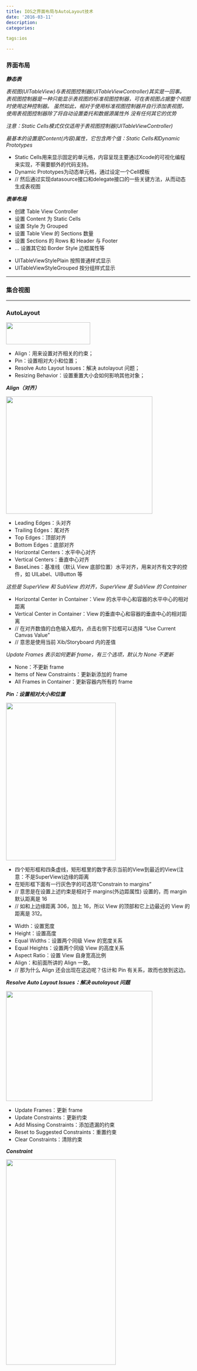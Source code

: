 ```yaml
---
title: IOS之界面布局与AutoLayout技术
date: '2016-03-11'
description:
categories:

tags:ios

---
```


>

### 界面布局

>

***静态表***

>

*表视图(UITableView)与表视图控制器(UITableViewController)其实是一回事。
表视图控制器是一种只能显示表视图的标准视图控制器，可在表视图占据整个视图时使用这种控制器。
虽然如此，相对于使用标准视图控制器并自行添加表视图，使用表视图控制器除了将自动设置委托和数据源属性外
没有任何其它的优势*

>

*注意：Static Cells模式仅仅适用于表视图控制器(UITableViewController)*

*最基本的设置是Content(内容)属性，它包含两个值：Static Cells和Dynamic Prototypes*

* Static Cells用来显示固定的单元格，内容呈现主要通过Xcode的可视化编程来实现，不需要额外的代码支持。
* Dynamic Prototypes为动态单元格，通过设定一个Cell模板
*  // 然后通过实现datasource接口和delegate接口的一些关键方法，从而动态生成表视图

>

***表单布局***

* 创建 Table View Controller
* 设置 Content 为 Static Cells
* 设置 Style 为 Grouped
* 设置 Table View 的 Sections 数量
* 设置 Sections 的 Rows 和 Header 与 Footer
* ... 设置其它如 Border Style 边框属性等

>

* UITableViewStylePlain 按照普通样式显示
* UITableViewStyleGrouped 按分组样式显示

>

---

>

### 集合视图

>

---

>

### AutoLayout

>

<img src="{{urls.media}}/IOS之界面布局与AutoLayout技术/1.png" alt="" width="230" height="60">

>

* Align：用来设置对齐相关的约束；
* Pin：设置相对大小和位置；
* Resolve Auto Layout Issues：解决 autolayout 问题；
* Resizing Behavior：设置重置大小会如何影响其他对象；

>

***Align（对齐）***

>

<img src="{{urls.media}}/IOS之界面布局与AutoLayout技术/2.png" alt="" width="400" height="320">

>

* Leading Edges：头对齐 
* Trailing Edges：尾对齐 
* Top Edges：顶部对齐 
* Bottom Edges：底部对齐
* Horizontal Centers：水平中心对齐 
* Vertical Centers：垂直中心对齐 
* BaseLines：基准线（默认 View 底部位置）水平对齐，用来对齐有文字的控件，如 UILabel、UIButton 等 

*这些是 SuperView 和 SubView 的对齐，SuperView 是 SubView 的 Container*

* Horizontal Center in Container：View 的水平中心和容器的水平中心的相对距离 
* Vertical Center in Container：View 的垂直中心和容器的垂直中心的相对距离 
* // 在对齐数值的白色输入框内，点击右侧下拉框可以选择 “Use Current Canvas Value”
* // 意思是使用当前 Xib/Storyboard 内的差值

*Update Frames 表示如何更新 frame，有三个选项，默认为 None 不更新*

* None：不更新 frame 
* Items of New Constraints：更新新添加的 frame 
* All Frames in Container：更新容器内所有的 frame 

>

***Pin：设置相对大小和位置***

>

<img src="{{urls.media}}/IOS之界面布局与AutoLayout技术/3.png" alt="" width="300" height="430">

>

* 四个矩形框和四条虚线，矩形框里的数字表示当前的View到最近的View(注意：不是SuperView)边缘的距离
* 在矩形框下面有一行灰色字的可选项“Constrain to margins”
* // 意思是在设置上述约束是相对于 margins(外边距属性) 设置的，而 margin 默认距离是 16
* // 如和上边缘距离 306，加上 16，所以 View 的顶部和它上边最近的 View 的距离是 312。

>

* Width：设置宽度 
* Height：设置高度
* Equal Widths：设置两个同级 View 的宽度关系 
* Equal Heights：设置两个同级 View 的高度关系 
* Aspect Ratio：设置 View 自身宽高比例
* Align：和前面所讲的 Align 一致。
* // 那为什么 Align 还会出现在这边呢？估计和 Pin 有关系，故而也放到这边。 

>

***Resolve Auto Layout Issues：解决 autolayout 问题***

<img src="{{urls.media}}/IOS之界面布局与AutoLayout技术/4.png" alt="" width="400" height="300">

>

* Update Frames：更新 frame  
* Update Constraints：更新约束 
* Add Missing Constraints：添加遗漏的约束 
* Reset to Suggested Constraints：重置约束 
* Clear Constraints：清除约束 

>

***Constraint***

<img src="{{urls.media}}/IOS之界面布局与AutoLayout技术/5.png" alt="" width="300" height="560">

>
